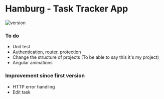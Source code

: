 # Hamburg - Task Tracker App 
![version](https://img.shields.io/badge/version-0.1.0-yellow.svg)


### To do 
* Unit test
* Authentication, router, protection
* Change the structure of projects (To be able to say this it's my project)
* Angular animations

### Improvement since first version
* HTTP error handling
* Edit task

